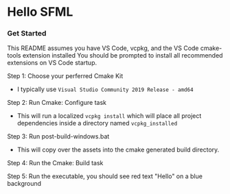 # Hello SFML

### Get Started

This README assumes you have VS Code, vcpkg, and the VS Code cmake-tools extension installed
You should be prompted to install all recommended extensions on VS Code startup.

Step 1: Choose your perferred Cmake Kit

- I typically use `Visual Studio Community 2019 Release - amd64`

Step 2: Run Cmake: Configure task

- This will run a localized `vcpkg install` which will place all project dependencies inside a directory
  named `vcpkg_installed`

Step 3: Run post-build-windows.bat

- This will copy over the assets into the cmake generated build directory.

Step 4: Run the Cmake: Build task

Step 5: Run the executable, you should see red text "Hello" on a blue background
